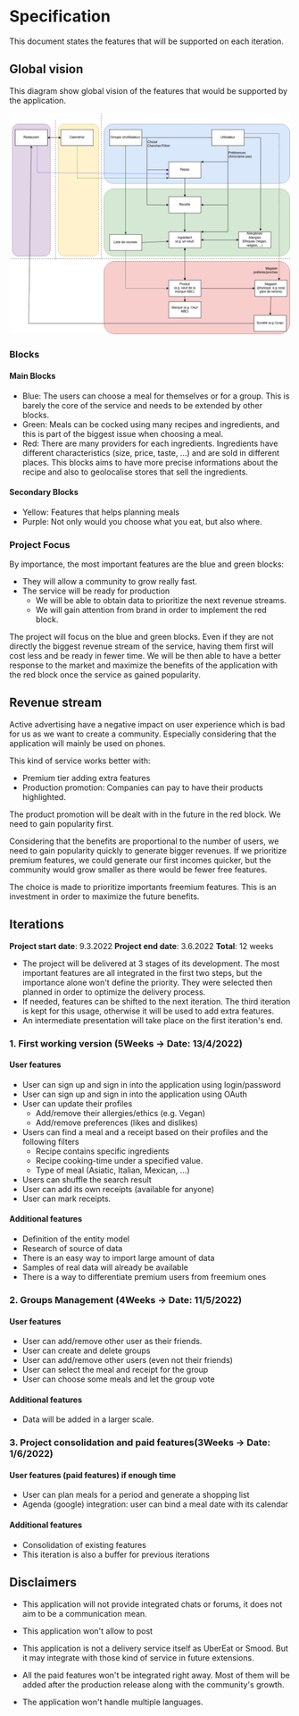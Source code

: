 # Specification

This document states the features that will be supported on each iteration.



## Global vision

This diagram show global vision of the features that would be supported by the application.

![model_diagram.drawio](img/model_diagram.drawio.png)

### Blocks

#### Main Blocks

* Blue: The users can choose a meal for themselves or for a group. This is barely the core of the service  and needs to be extended by other blocks.
* Green: Meals can be cocked using many recipes and ingredients, and this is part of the biggest issue when choosing a meal. 
* Red: There are many providers for each ingredients. Ingredients have different characteristics (size, price, taste, ...) and are sold in different places. This blocks aims to have more precise informations about the recipe and also to geolocalise stores that sell the ingredients.

#### Secondary Blocks

* Yellow: Features that helps planning meals
* Purple: Not only would you choose what you eat, but also where.

### Project Focus

By importance, the most important features are the blue and green blocks:

* They will allow a community to grow really fast.
* The service will be ready for production
  * We will be able to obtain data to prioritize the next revenue streams.
  * We will gain attention from brand in order to implement the red block.

The project will focus on the blue and green blocks.  Even if they are not directly the biggest revenue stream of the service, having them first will cost less and be ready in fewer time. We will be then able to have a better response to the market and maximize the benefits of the application with the red block once the service as gained popularity.



## Revenue stream

Active advertising have a negative impact on user experience which is bad for us as we want to create a community. Especially considering that the application will mainly be used on phones.

This kind of service works better with:

* Premium tier adding extra features
* Production promotion: Companies can pay to have their products highlighted.

The product promotion will be dealt with in the future in the red block. We need to gain popularity first.



Considering that the benefits are proportional to the number of users, we need to gain popularity quickly to generate bigger revenues. If we prioritize premium features, we could generate our first incomes quicker, but the community would grow smaller as there would be fewer free features.

The choice is made to prioritize importants freemium features. This is an investment in order to maximize the future benefits. 



## Iterations

**Project start date**: 9.3.2022
**Project end date**: 3.6.2022
**Total**: 12 weeks

* The project will be delivered at 3 stages of its development. The most important features are all integrated in the first two steps, but the importance alone won't define the priority. They were selected then planned in order to optimize the delivery process.
* If needed, features can be shifted to the next iteration. The third iteration is kept for this usage, otherwise it will be used to add extra features.
* An intermediate presentation will take place on the first iteration's end. 



### 1. First working version (5Weeks -> Date:  13/4/2022)

#### User features

* User can sign up and sign in into the application using login/password
* User can sign up and sign in into the application using OAuth
* User can update their profiles
  * Add/remove their allergies/ethics (e.g. Vegan)
  * Add/remove preferences (likes and dislikes)
* Users can find a meal and a receipt based on their profiles and the following filters
  * Recipe contains specific ingredients
  * Recipe cooking-time under a specified value.
  * Type of meal (Asiatic, Italian, Mexican, ...)
* Users can shuffle the search result
* User can add its own receipts (available for anyone)
* User can mark receipts.

#### Additional features

* Definition of the entity model
* Research of source of data
* There is an easy way to import large amount of data
* Samples of real data will already be available
* There is a way to differentiate premium users from freemium ones



### 2. Groups Management (4Weeks -> Date:  11/5/2022)

#### User features

* User can add/remove other user as their friends.
* User can create and delete groups
* User can add/remove other users (even not their friends)
* User can select the meal and receipt for the group
* User can choose some meals and let the group vote

#### Additional features

* Data will be added in a larger scale.



### 3. Project consolidation and paid features(3Weeks -> Date:  1/6/2022)

#### User features (paid features) if enough time

* User can plan meals for a period and generate a shopping list
* Agenda (google) integration: user can bind a meal date with its calendar

#### Additional features

* Consolidation of existing features
* This iteration is also a buffer for previous iterations



## Disclaimers

* This application will not provide integrated chats or forums, it does not aim to be a communication mean.

* This application won't allow to post

* This application is not a delivery service itself as UberEat or Smood. But it may integrate with those kind of service in future extensions.

* All the paid features won't be integrated right away. Most of them will be added after the production release along with the community's growth.

* The application won't handle multiple languages. 

   